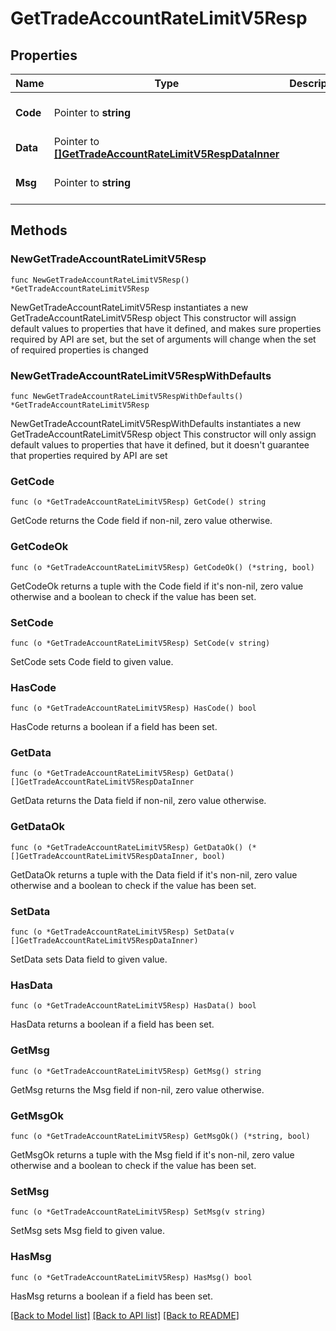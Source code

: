 # GetTradeAccountRateLimitV5Resp

## Properties

Name | Type | Description | Notes
------------ | ------------- | ------------- | -------------
**Code** | Pointer to **string** |  | [optional] [default to ""]
**Data** | Pointer to [**[]GetTradeAccountRateLimitV5RespDataInner**](GetTradeAccountRateLimitV5RespDataInner.md) |  | [optional] 
**Msg** | Pointer to **string** |  | [optional] [default to ""]

## Methods

### NewGetTradeAccountRateLimitV5Resp

`func NewGetTradeAccountRateLimitV5Resp() *GetTradeAccountRateLimitV5Resp`

NewGetTradeAccountRateLimitV5Resp instantiates a new GetTradeAccountRateLimitV5Resp object
This constructor will assign default values to properties that have it defined,
and makes sure properties required by API are set, but the set of arguments
will change when the set of required properties is changed

### NewGetTradeAccountRateLimitV5RespWithDefaults

`func NewGetTradeAccountRateLimitV5RespWithDefaults() *GetTradeAccountRateLimitV5Resp`

NewGetTradeAccountRateLimitV5RespWithDefaults instantiates a new GetTradeAccountRateLimitV5Resp object
This constructor will only assign default values to properties that have it defined,
but it doesn't guarantee that properties required by API are set

### GetCode

`func (o *GetTradeAccountRateLimitV5Resp) GetCode() string`

GetCode returns the Code field if non-nil, zero value otherwise.

### GetCodeOk

`func (o *GetTradeAccountRateLimitV5Resp) GetCodeOk() (*string, bool)`

GetCodeOk returns a tuple with the Code field if it's non-nil, zero value otherwise
and a boolean to check if the value has been set.

### SetCode

`func (o *GetTradeAccountRateLimitV5Resp) SetCode(v string)`

SetCode sets Code field to given value.

### HasCode

`func (o *GetTradeAccountRateLimitV5Resp) HasCode() bool`

HasCode returns a boolean if a field has been set.

### GetData

`func (o *GetTradeAccountRateLimitV5Resp) GetData() []GetTradeAccountRateLimitV5RespDataInner`

GetData returns the Data field if non-nil, zero value otherwise.

### GetDataOk

`func (o *GetTradeAccountRateLimitV5Resp) GetDataOk() (*[]GetTradeAccountRateLimitV5RespDataInner, bool)`

GetDataOk returns a tuple with the Data field if it's non-nil, zero value otherwise
and a boolean to check if the value has been set.

### SetData

`func (o *GetTradeAccountRateLimitV5Resp) SetData(v []GetTradeAccountRateLimitV5RespDataInner)`

SetData sets Data field to given value.

### HasData

`func (o *GetTradeAccountRateLimitV5Resp) HasData() bool`

HasData returns a boolean if a field has been set.

### GetMsg

`func (o *GetTradeAccountRateLimitV5Resp) GetMsg() string`

GetMsg returns the Msg field if non-nil, zero value otherwise.

### GetMsgOk

`func (o *GetTradeAccountRateLimitV5Resp) GetMsgOk() (*string, bool)`

GetMsgOk returns a tuple with the Msg field if it's non-nil, zero value otherwise
and a boolean to check if the value has been set.

### SetMsg

`func (o *GetTradeAccountRateLimitV5Resp) SetMsg(v string)`

SetMsg sets Msg field to given value.

### HasMsg

`func (o *GetTradeAccountRateLimitV5Resp) HasMsg() bool`

HasMsg returns a boolean if a field has been set.


[[Back to Model list]](../README.md#documentation-for-models) [[Back to API list]](../README.md#documentation-for-api-endpoints) [[Back to README]](../README.md)


